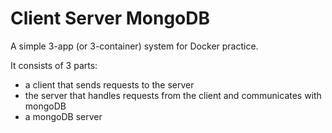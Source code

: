 Client Server MongoDB
=====================

A simple 3-app (or 3-container) system for Docker practice.

It consists of 3 parts:
- a client that sends requests to the server
- the server that handles requests from the client and communicates with mongoDB
- a mongoDB server